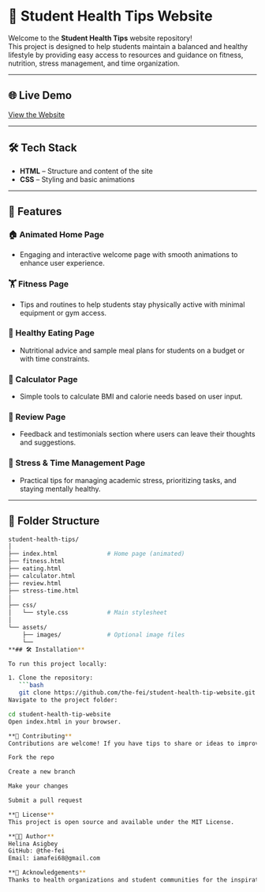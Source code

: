 # 🧠 Student Health Tips Website

Welcome to the **Student Health Tips** website repository!  
This project is designed to help students maintain a balanced and healthy lifestyle by providing easy access to resources and guidance on fitness, nutrition, stress management, and time organization.

---

## 🌐 Live Demo

[View the Website](#)

---

## 🛠️ Tech Stack

- **HTML** – Structure and content of the site
- **CSS** – Styling and basic animations

---

## 📄 Features

### 🏠 Animated Home Page
- Engaging and interactive welcome page with smooth animations to enhance user experience.

### 🏋️ Fitness Page
- Tips and routines to help students stay physically active with minimal equipment or gym access.

### 🍎 Healthy Eating Page
- Nutritional advice and sample meal plans for students on a budget or with time constraints.

### 📱 Calculator Page
- Simple tools to calculate BMI and calorie needs based on user input.

### 🌟 Review Page
- Feedback and testimonials section where users can leave their thoughts and suggestions.

### 🧘 Stress & Time Management Page
- Practical tips for managing academic stress, prioritizing tasks, and staying mentally healthy.

---

## 📁 Folder Structure

```bash
student-health-tips/
│
├── index.html              # Home page (animated)
├── fitness.html
├── eating.html
├── calculator.html
├── review.html
├── stress-time.html
│
├── css/
│   └── style.css           # Main stylesheet
│
└── assets/
    ├── images/             # Optional image files
    └──
**## 🛠️ Installation**

To run this project locally:

1. Clone the repository:
   ```bash
   git clone https://github.com/the-fei/student-health-tip-website.git
Navigate to the project folder:

cd student-health-tip-website
Open index.html in your browser.

**🤝 Contributing**
Contributions are welcome! If you have tips to share or ideas to improve the site, feel free to:

Fork the repo

Create a new branch

Make your changes

Submit a pull request

**📄 License**
This project is open source and available under the MIT License.

**👩‍💻 Author**
Helina Asigbey
GitHub: @the-fei
Email: iamafei68@gmail.com

**🙌 Acknowledgements**
Thanks to health organizations and student communities for the inspiration and content ideas.



